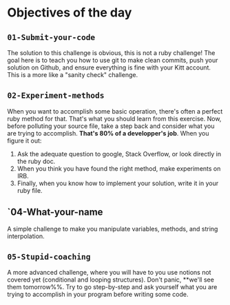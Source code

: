 # Objectives of the day

## `01-Submit-your-code`

The solution to this challenge is obvious, this is not a ruby challenge! The goal here is to teach you how to use git to make clean commits, push your solution on Github, and ensure everything is fine with your Kitt account. This is a more like a "sanity check" challenge.

## `02-Experiment-methods`

When you want to accomplish some basic operation, there's often a perfect ruby method for that. That's what you should learn from this exercise. Now, before polluting your source file, take a step back and consider what you are trying to accomplish. **That's 80% of a developper's job**. When you figure it out:

1. Ask the adequate question to google, Stack Overflow, or look directly in the ruby doc.
1. When you think you have found the right method, make experiments on IRB.
1. Finally, when you know how to implement your solution, write it in your ruby file.


## `04-What-your-name

A simple challenge to make you manipulate variables, methods, and string interpolation.

## `05-Stupid-coaching`

A more advanced challenge, where you will have to you use notions not covered yet (conditional and looping structures). Don't panic, **we'll see them tomorrow%%. Try to go step-by-step and ask yourself what you are trying to accomplish in your program before writing some code.

